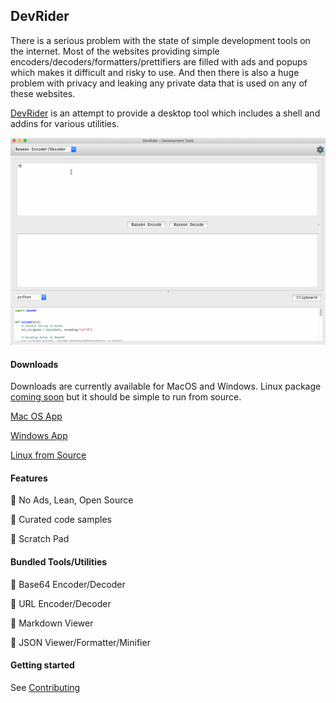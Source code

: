 ## DevRider

There is a serious problem with the state of simple development tools on the internet. 
Most of the websites providing simple encoders/decoders/formatters/prettifiers are filled with ads and popups which makes it difficult and risky to use.
And then there is also a huge problem with privacy and leaking any private data that is used on any of these websites.

[DevRider](https://github.com/namuan/dev-rider) is an attempt to provide a desktop tool which includes a shell and addins for various utilities.

![DevRider Cover Image](docs/images/devrider-intro-demo.gif)

#### Downloads

Downloads are currently available for MacOS and Windows.
Linux package [coming soon](https://github.com/namuan/dev-rider/issues/6) but it should be simple to run from source.

[Mac OS App](https://github.com/namuan/dev-rider-osx/releases/download/0.2.0/devrider-0.2.0.zip)

[Windows App](https://github.com/namuan/dev-rider-win/releases/download/0.2.0/devrider-0.2.0.zip)

[Linux from Source](docs/contributing.md)

#### Features

🚀 No Ads, Lean, Open Source

🚀 Curated code samples

🚀 Scratch Pad

#### Bundled Tools/Utilities

🚀 Base64 Encoder/Decoder

🚀 URL Encoder/Decoder

🚀 Markdown Viewer

🚀 JSON Viewer/Formatter/Minifier

#### Getting started

See [Contributing](docs/contributing.md)
